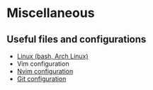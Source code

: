 # Miscellaneous
## Useful files and configurations
- [Linux (bash, Arch Linux)](https://github.com/jaorfo/miscellaneous/tree/master/linux)
- Vim configuration
- [Nvim configuration](https://github.com/jaorfo/miscellaneous/tree/master/nvim)
- [Git configuration](https://github.com/jaorfo/miscellaneous/tree/master/git)
